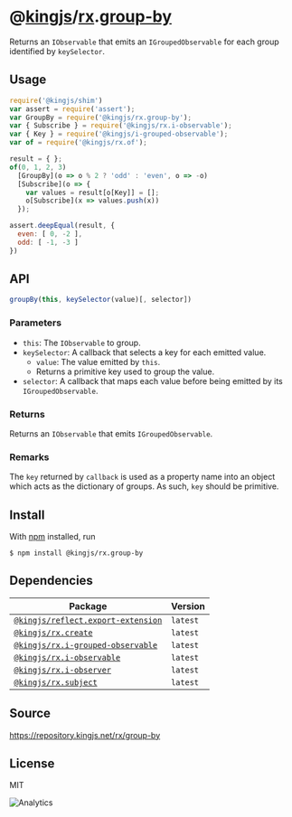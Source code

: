 # @[kingjs][@kingjs]/[rx][ns0].[group-by][ns1]
Returns an `IObservable` that emits an `IGroupedObservable` for each group identified by `keySelector`.
## Usage
```js
require('@kingjs/shim')
var assert = require('assert');
var GroupBy = require('@kingjs/rx.group-by');
var { Subscribe } = require('@kingjs/rx.i-observable');
var { Key } = require('@kingjs/i-grouped-observable');
var of = require('@kingjs/rx.of');

result = { };
of(0, 1, 2, 3)
  [GroupBy](o => o % 2 ? 'odd' : 'even', o => -o)
  [Subscribe](o => {
    var values = result[o[Key]] = [];
    o[Subscribe](x => values.push(x))
  });

assert.deepEqual(result, {
  even: [ 0, -2 ],
  odd: [ -1, -3 ]
})
```

## API
```ts
groupBy(this, keySelector(value)[, selector])
```

### Parameters
- `this`: The `IObservable` to group.
- `keySelector`: A callback that selects a key for each emitted value.
  - `value`: The value emitted by `this`.
  - Returns a primitive key used to group the value.
- `selector`: A callback that maps each value before being  emitted by its `IGroupedObservable`.
### Returns
Returns an `IObservable` that emits `IGroupedObservable`.
### Remarks
The `key` returned by `callback` is used as a property name into an object which acts as the dictionary of groups. As such, `key` should be primitive.

## Install
With [npm](https://npmjs.org/) installed, run
```
$ npm install @kingjs/rx.group-by
```
## Dependencies
|Package|Version|
|---|---|
|[`@kingjs/reflect.export-extension`](https://www.npmjs.com/package/@kingjs/reflect.export-extension)|`latest`|
|[`@kingjs/rx.create`](https://www.npmjs.com/package/@kingjs/rx.create)|`latest`|
|[`@kingjs/rx.i-grouped-observable`](https://www.npmjs.com/package/@kingjs/rx.i-grouped-observable)|`latest`|
|[`@kingjs/rx.i-observable`](https://www.npmjs.com/package/@kingjs/rx.i-observable)|`latest`|
|[`@kingjs/rx.i-observer`](https://www.npmjs.com/package/@kingjs/rx.i-observer)|`latest`|
|[`@kingjs/rx.subject`](https://www.npmjs.com/package/@kingjs/rx.subject)|`latest`|
## Source
https://repository.kingjs.net/rx/group-by
## License
MIT

![Analytics](https://analytics.kingjs.net/rx/group-by)

[@kingjs]: https://www.npmjs.com/package/kingjs
[ns0]: https://www.npmjs.com/package/@kingjs/rx
[ns1]: https://www.npmjs.com/package/@kingjs/rx.group-by
